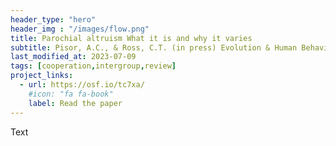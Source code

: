 ```yaml
---
header_type: "hero"
header_img : "/images/flow.png"
title: Parochial altruism What it is and why it varies
subtitle: Pisor, A.C., & Ross, C.T. (in press) Evolution & Human Behavior
last_modified_at: 2023-07-09
tags: [cooperation,intergroup,review]
project_links:
  - url: https://osf.io/tc7xa/
    #icon: "fa fa-book"
    label: Read the paper
---
```


Text

